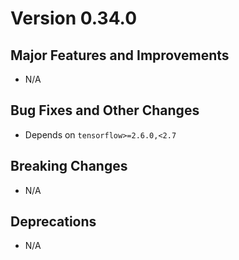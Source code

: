 # Version 0.34.0

## Major Features and Improvements

*   N/A

## Bug Fixes and Other Changes

*   Depends on `tensorflow>=2.6.0,<2.7`

## Breaking Changes

*   N/A

## Deprecations

*   N/A
